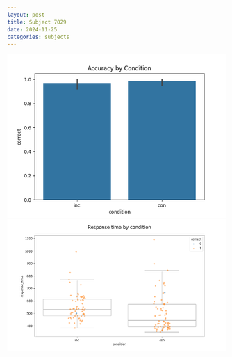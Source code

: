 ```yaml
---
layout: post
title: Subject 7029
date: 2024-11-25
categories: subjects
---
```


![](data/7029/run-11/7029_NF_acc.png)
![](data/7029/run-11/7029_NF_rt.png)
